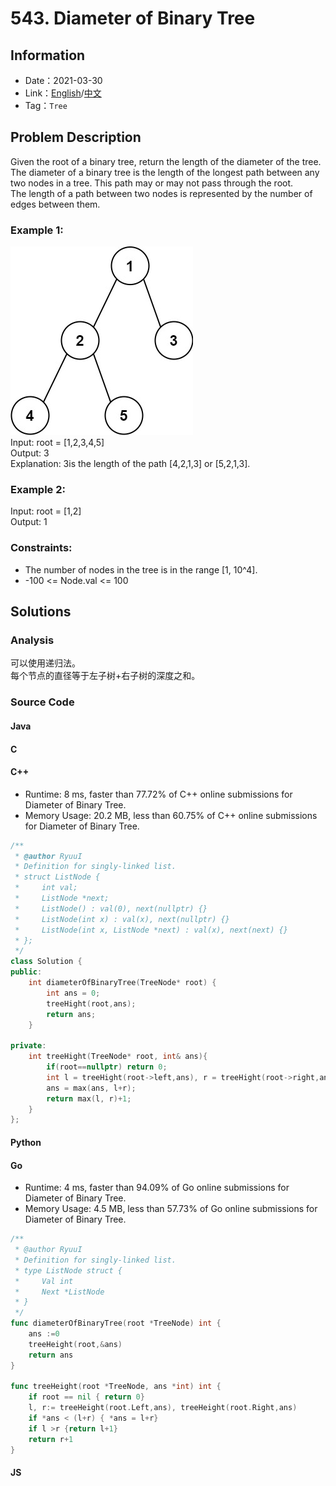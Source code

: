 # 543. Diameter of Binary Tree
## Information
* Date：2021-03-30
* Link：[English](https://leetcode.com/problems/diameter-of-binary-tree/)/[中文](https://leetcode-cn.com/problems/diameter-of-binary-tree/)
* Tag：`Tree`

## Problem Description
Given the root of a binary tree, return the length of the diameter of the tree.   
The diameter of a binary tree is the length of the longest path between any two nodes in a tree. This path may or may not pass through the root.   
The length of a path between two nodes is represented by the number of edges between them.
### Example 1:
![Image text](https://raw.githubusercontent.com/Ryuui-tkb/LeetCode/master/img/543_ex1.png)   
Input: root = [1,2,3,4,5]   
Output: 3   
Explanation: 3is the length of the path [4,2,1,3] or [5,2,1,3].
### Example 2:
Input: root = [1,2]   
Output: 1
### Constraints:
* The number of nodes in the tree is in the range [1, 10^4].
* -100 <= Node.val <= 100
## Solutions
### Analysis
可以使用递归法。   
每个节点的直径等于左子树+右子树的深度之和。
### Source Code
#### Java
#### C
#### C++
* Runtime: 8 ms, faster than 77.72% of C++ online submissions for Diameter of Binary Tree.
* Memory Usage: 20.2 MB, less than 60.75% of C++ online submissions for Diameter of Binary Tree.
```cpp
/**
 * @author RyuuI
 * Definition for singly-linked list.
 * struct ListNode {
 *     int val;
 *     ListNode *next;
 *     ListNode() : val(0), next(nullptr) {}
 *     ListNode(int x) : val(x), next(nullptr) {}
 *     ListNode(int x, ListNode *next) : val(x), next(next) {}
 * };
 */
class Solution {
public:
    int diameterOfBinaryTree(TreeNode* root) {
        int ans = 0;
        treeHight(root,ans);
        return ans;
    }

private:
    int treeHight(TreeNode* root, int& ans){
        if(root==nullptr) return 0;
        int l = treeHight(root->left,ans), r = treeHight(root->right,ans);
        ans = max(ans, l+r);
        return max(l, r)+1;
    }
};
```
#### Python
#### Go
* Runtime: 4 ms, faster than 94.09% of Go online submissions for Diameter of Binary Tree.
* Memory Usage: 4.5 MB, less than 57.73% of Go online submissions for Diameter of Binary Tree.
```go
/**
 * @author RyuuI
 * Definition for singly-linked list.
 * type ListNode struct {
 *     Val int
 *     Next *ListNode
 * }
 */
func diameterOfBinaryTree(root *TreeNode) int {
    ans :=0
    treeHeight(root,&ans)
    return ans
}

func treeHeight(root *TreeNode, ans *int) int {
    if root == nil { return 0}
    l, r:= treeHeight(root.Left,ans), treeHeight(root.Right,ans)
    if *ans < (l+r) { *ans = l+r}
    if l >r {return l+1}
    return r+1
}
```
#### JS
